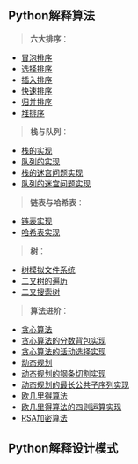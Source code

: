 Python解释算法
-
>**六大排序**：
* [冒泡排序](https://github.com/ican-7/use-python/issues/1)  
* [选择排序](https://github.com/ican-7/use-python/issues/2)  
* [插入排序](https://github.com/ican-7/use-python/issues/3)  
* [快速排序](https://github.com/ican-7/use-python/issues/4)  
* [归并排序](https://github.com/ican-7/use-python/issues/5)  
* [堆排序](https://github.com/ican-7/use-python/issues/6)

>**栈与队列**：
* [栈的实现](https://github.com/ican-7/use-python/issues/7)  
* [队列的实现](https://github.com/ican-7/use-python/issues/8)  
* [栈的迷宫问题实现](https://github.com/ican-7/use-python/issues/9)  
* [队列的迷宫问题实现](https://github.com/ican-7/use-python/issues/10)

>**链表与哈希表**：
* [链表实现](https://github.com/ican-7/use-python/issues/11)  
* [哈希表实现](https://github.com/ican-7/use-python/issues/12)  

>**树**：
* [树模拟文件系统](https://github.com/ican-7/use-python/issues/13)  
* [二叉树的遍历](https://github.com/ican-7/use-python/issues/14)  
* [二叉搜索树](https://github.com/ican-7/use-python/issues/15)

>**算法进阶**：
* [贪心算法](https://github.com/ican-7/use-python/issues/16)  
* [贪心算法的分数背包实现](https://github.com/ican-7/use-python/issues/17)  
* [贪心算法的活动选择实现](https://github.com/ican-7/use-python/issues/18)  
* [动态规划](https://github.com/ican-7/use-python/issues/19)  
* [动态规划的钢条切割实现](https://github.com/ican-7/use-python/issues/20)  
* [动态规划的最长公共子序列实现](https://github.com/ican-7/use-python/issues/21)  
* [欧几里得算法](https://github.com/ican-7/use-python/issues/22)  
* [欧几里得算法的四则运算实现](https://github.com/ican-7/use-python/issues/23)  
* [RSA加密算法](https://github.com/ican-7/use-python/issues/24)  

Python解释设计模式
-
